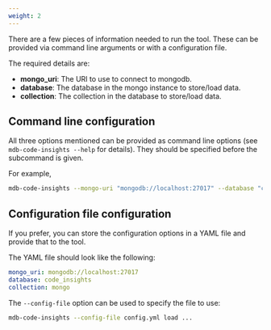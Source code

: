 ```yaml
---
weight: 2
---
```

There are a few pieces of information needed to run the tool. These can be provided via
command line arguments or with a configuration file.

The required details are:

* **mongo_uri**: The URI to use to connect to mongodb.
* **database**: The database in the mongo instance to store/load data.
* **collection**: The collection in the database to store/load data.

## Command line configuration

All three options mentioned can be provided as command line options (see `mdb-code-insights --help`
for details). They should be specified before the subcommand is given.

For example,

```bash
mdb-code-insights --mongo-uri "mongodb://localhost:27017" --database "code_insights" --collection "my_repo" load ...
```

## Configuration file configuration

If you prefer, you can store the configuration options in a YAML file and provide that to the tool.

The YAML file should look like the following:

```yaml
mongo_uri: mongodb://localhost:27017
database: code_insights
collection: mongo
```

The `--config-file` option can be used to specify the file to use:

```bash
mdb-code-insights --config-file config.yml load ...
```
